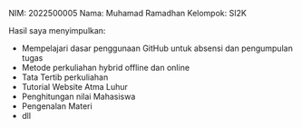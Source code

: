 NIM: 2022500005
Nama: Muhamad Ramadhan
Kelompok: SI2K

Hasil saya menyimpulkan:
- Mempelajari dasar penggunaan GitHub untuk absensi dan pengumpulan tugas
- Metode perkuliahan hybrid offline dan online
- Tata Tertib perkuliahan
- Tutorial Website Atma Luhur
- Penghitungan nilai Mahasiswa
- Pengenalan Materi
- dll
